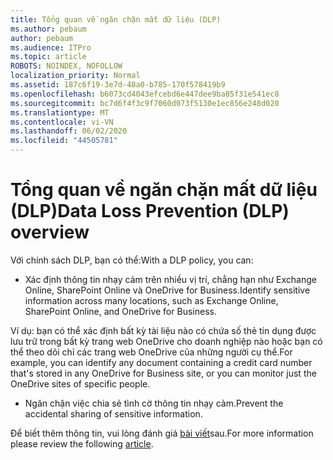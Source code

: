```yaml
---
title: Tổng quan về ngăn chặn mất dữ liệu (DLP)
ms.author: pebaum
author: pebaum
ms.audience: ITPro
ms.topic: article
ROBOTS: NOINDEX, NOFOLLOW
localization_priority: Normal
ms.assetid: 187c6f19-3e7d-48a0-b785-170f578419b9
ms.openlocfilehash: b6073cd4043efcebd6e447dee9ba85f31e541ec8
ms.sourcegitcommit: bc7d6f4f3c9f7060d073f5130e1ec856e248d020
ms.translationtype: MT
ms.contentlocale: vi-VN
ms.lasthandoff: 06/02/2020
ms.locfileid: "44505781"
---
```

# <a name="data-loss-prevention-dlp-overview"></a><span data-ttu-id="f060a-102">Tổng quan về ngăn chặn mất dữ liệu (DLP)</span><span class="sxs-lookup"><span data-stu-id="f060a-102">Data Loss Prevention (DLP) overview</span></span>

<span data-ttu-id="f060a-103">Với chính sách DLP, bạn có thể:</span><span class="sxs-lookup"><span data-stu-id="f060a-103">With a DLP policy, you can:</span></span>

- <span data-ttu-id="f060a-104">Xác định thông tin nhạy cảm trên nhiều vị trí, chẳng hạn như Exchange Online, SharePoint Online và OneDrive for Business.</span><span class="sxs-lookup"><span data-stu-id="f060a-104">Identify sensitive information across many locations, such as Exchange Online, SharePoint Online, and OneDrive for Business.</span></span>


<span data-ttu-id="f060a-105">Ví dụ: bạn có thể xác định bất kỳ tài liệu nào có chứa số thẻ tín dụng được lưu trữ trong bất kỳ trang web OneDrive cho doanh nghiệp nào hoặc bạn có thể theo dõi chỉ các trang web OneDrive của những người cụ thể.</span><span class="sxs-lookup"><span data-stu-id="f060a-105">For example, you can identify any document containing a credit card number that's stored in any OneDrive for Business site, or you can monitor just the OneDrive sites of specific people.</span></span>

- <span data-ttu-id="f060a-106">Ngăn chặn việc chia sẻ tình cờ thông tin nhạy cảm.</span><span class="sxs-lookup"><span data-stu-id="f060a-106">Prevent the accidental sharing of sensitive information.</span></span>


<span data-ttu-id="f060a-107">Để biết thêm thông tin, vui lòng đánh giá [bài viết](https://docs.microsoft.com/microsoft-365/compliance/data-loss-prevention-policies)sau.</span><span class="sxs-lookup"><span data-stu-id="f060a-107">For more information please review the following [article](https://docs.microsoft.com/microsoft-365/compliance/data-loss-prevention-policies).</span></span>

